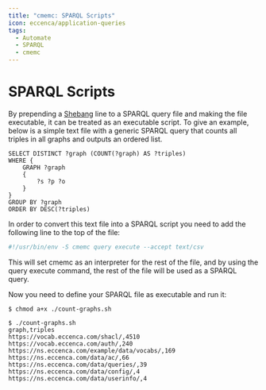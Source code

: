 ```yaml
---
title: "cmemc: SPARQL Scripts"
icon: eccenca/application-queries
tags:
  - Automate
  - SPARQL
  - cmemc
---
```

# SPARQL Scripts

By prepending a [Shebang](https://en.wikipedia.org/wiki/Shebang_(Unix)) line to a SPARQL query file and making the file executable, it can be treated as an executable script.
To give an example, below is a simple text file with a generic SPARQL query that counts all triples in all graphs and outputs an ordered list.

``` sparql title="count-graphs.sh"
SELECT DISTINCT ?graph (COUNT(?graph) AS ?triples)
WHERE {
    GRAPH ?graph
    {
        ?s ?p ?o
    }
}
GROUP BY ?graph
ORDER BY DESC(?triples)
```

In order to convert this text file into a SPARQL script you need to add the following line to the top of the file:

``` bash title="shebang line for SPARQL scripts"
#!/usr/bin/env -S cmemc query execute --accept text/csv
```

This will set cmemc as an interpreter for the rest of the file, and by using the query execute command, the rest of the file will be used as a SPARQL query.

Now you need to define your SPARQL file as executable and run it:

``` shell-session
$ chmod a+x ./count-graphs.sh
```

``` shell-session
$ ./count-graphs.sh
graph,triples
https://vocab.eccenca.com/shacl/,4510
https://vocab.eccenca.com/auth/,240
https://ns.eccenca.com/example/data/vocabs/,169
https://ns.eccenca.com/data/ac/,66
https://ns.eccenca.com/data/queries/,39
https://ns.eccenca.com/data/config/,4
https://ns.eccenca.com/data/userinfo/,4
```


